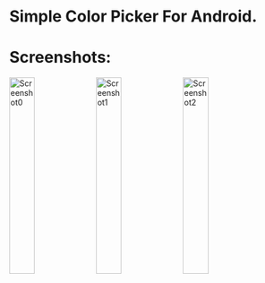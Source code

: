 # Simple Color Picker For Android.

# Screenshots:
<img width="30%" alt="Screenshot0" src="https://github.com/user-attachments/assets/a2338bef-5b4a-40bf-9c28-32be58b3e19c" />
<img width="30%" alt="Screenshot1" src="https://github.com/user-attachments/assets/2133418f-bc6e-4bbe-aecf-3eebd541a119" />
<img width="30%" alt="Screenshot2" src="https://github.com/user-attachments/assets/7ecbcfcf-8387-4252-8ad4-db552e609725" />
